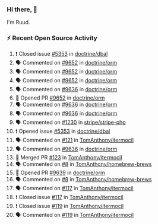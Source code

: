 ### Hi there, 👋

I'm Ruud.
 
### :zap: Recent Open Source Activity

<!--START_SECTION:activity-->
1. ❗️ Closed issue [#5353](https://github.com/doctrine/dbal/issues/5353) in [doctrine/dbal](https://github.com/doctrine/dbal)
2. 🗣 Commented on [#9652](https://github.com/doctrine/orm/issues/9652) in [doctrine/orm](https://github.com/doctrine/orm)
3. 🗣 Commented on [#9652](https://github.com/doctrine/orm/issues/9652) in [doctrine/orm](https://github.com/doctrine/orm)
4. 🗣 Commented on [#9652](https://github.com/doctrine/orm/issues/9652) in [doctrine/orm](https://github.com/doctrine/orm)
5. 🗣 Commented on [#9636](https://github.com/doctrine/orm/issues/9636) in [doctrine/orm](https://github.com/doctrine/orm)
6. 💪 Opened PR [#9652](https://github.com/doctrine/orm/pull/9652) in [doctrine/orm](https://github.com/doctrine/orm)
7. 🗣 Commented on [#9636](https://github.com/doctrine/orm/issues/9636) in [doctrine/orm](https://github.com/doctrine/orm)
8. 🗣 Commented on [#9636](https://github.com/doctrine/orm/issues/9636) in [doctrine/orm](https://github.com/doctrine/orm)
9. 🗣 Commented on [#1230](https://github.com/stripe/stripe-php/issues/1230) in [stripe/stripe-php](https://github.com/stripe/stripe-php)
10. ❗️ Opened issue [#5353](https://github.com/doctrine/dbal/issues/5353) in [doctrine/dbal](https://github.com/doctrine/dbal)
11. 🗣 Commented on [#121](https://github.com/TomAnthony/itermocil/issues/121) in [TomAnthony/itermocil](https://github.com/TomAnthony/itermocil)
12. 🗣 Commented on [#9636](https://github.com/doctrine/orm/issues/9636) in [doctrine/orm](https://github.com/doctrine/orm)
13. 🎉 Merged PR [#123](https://github.com/TomAnthony/itermocil/pull/123) in [TomAnthony/itermocil](https://github.com/TomAnthony/itermocil)
14. 🗣 Commented on [#8](https://github.com/TomAnthony/homebrew-brews/issues/8) in [TomAnthony/homebrew-brews](https://github.com/TomAnthony/homebrew-brews)
15. 💪 Opened PR [#9639](https://github.com/doctrine/orm/pull/9639) in [doctrine/orm](https://github.com/doctrine/orm)
16. 🗣 Commented on [#8](https://github.com/TomAnthony/homebrew-brews/issues/8) in [TomAnthony/homebrew-brews](https://github.com/TomAnthony/homebrew-brews)
17. 🗣 Commented on [#117](https://github.com/TomAnthony/itermocil/issues/117) in [TomAnthony/itermocil](https://github.com/TomAnthony/itermocil)
18. ❗️ Closed issue [#117](https://github.com/TomAnthony/itermocil/issues/117) in [TomAnthony/itermocil](https://github.com/TomAnthony/itermocil)
19. ❗️ Closed issue [#119](https://github.com/TomAnthony/itermocil/issues/119) in [TomAnthony/itermocil](https://github.com/TomAnthony/itermocil)
20. 🗣 Commented on [#119](https://github.com/TomAnthony/itermocil/issues/119) in [TomAnthony/itermocil](https://github.com/TomAnthony/itermocil)
<!--END_SECTION:activity-->
